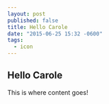 ```yaml
---
layout: post
published: false
title: Hello Carole
date: "2015-06-25 15:32 -0600"
tags: 
  - icon
---
```


## Hello Carole

This is where content goes!
